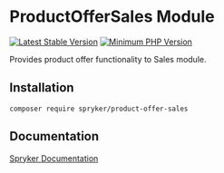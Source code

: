 # ProductOfferSales Module
[![Latest Stable Version](https://poser.pugx.org/spryker/product-offer-sales/v/stable.svg)](https://packagist.org/packages/spryker/product-offer-sales)
[![Minimum PHP Version](https://img.shields.io/badge/php-%3E%3D%208.1-8892BF.svg)](https://php.net/)

Provides product offer functionality to Sales module.

## Installation

```
composer require spryker/product-offer-sales
```

## Documentation

[Spryker Documentation](https://docs.spryker.com)
